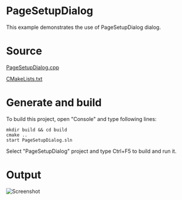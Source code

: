 # PageSetupDialog

This example demonstrates the use of PageSetupDialog dialog.

# Source

[PageSetupDialog.cpp](PageSetupDialog.cpp)

[CMakeLists.txt](CMakeLists.txt)

# Generate and build

To build this project, open "Console" and type following lines:

``` shell
mkdir build && cd build
cmake .. 
start PageSetupDialog.sln
```

Select "PageSetupDialog" project and type Ctrl+F5 to build and run it.

# Output

![Screenshot](../../../docs/Pictures/PageSetupDialog.png)
